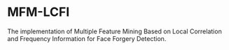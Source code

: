 # MFM-LCFI
The implementation of Multiple Feature Mining Based on Local Correlation and Frequency Information for Face Forgery Detection.
